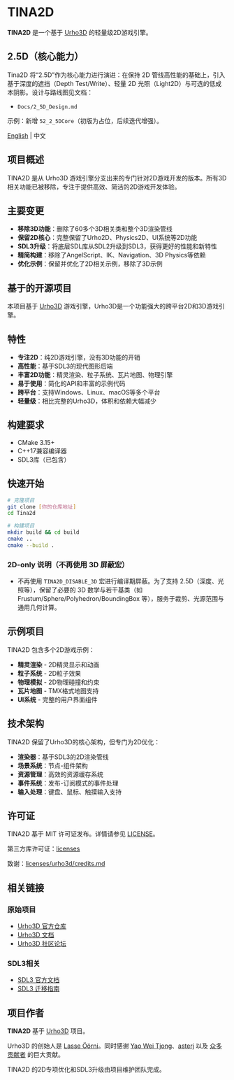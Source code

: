# TINA2D

**TINA2D** 是一个基于 [Urho3D](https://github.com/urho3d/Urho3D) 的轻量级2D游戏引擎。

## 2.5D（核心能力）

Tina2D 将“2.5D”作为核心能力进行演进：在保持 2D 管线高性能的基础上，引入基于深度的遮挡（Depth Test/Write）、轻量 2D 光照（Light2D）与可选的低成本阴影。设计与路线图见文档：

- `Docs/2_5D_Design.md`

示例：新增 `52_2_5DCore`（初版为占位，后续迭代增强）。

[English](README.md) | 中文

## 项目概述

TINA2D 是从 Urho3D 游戏引擎分支出来的专门针对2D游戏开发的版本。所有3D相关功能已被移除，专注于提供高效、简洁的2D游戏开发体验。

## 主要变更

- **移除3D功能**：删除了60多个3D相关类和整个3D渲染管线
- **保留2D核心**：完整保留了Urho2D、Physics2D、UI系统等2D功能
- **SDL3升级**：将底层SDL库从SDL2升级到SDL3，获得更好的性能和新特性
- **精简构建**：移除了AngelScript、IK、Navigation、3D Physics等依赖
- **优化示例**：保留并优化了2D相关示例，移除了3D示例

## 基于的开源项目

本项目基于 [Urho3D](https://github.com/urho3d/Urho3D) 游戏引擎，Urho3D是一个功能强大的跨平台2D和3D游戏引擎。

## 特性

- **专注2D**：纯2D游戏引擎，没有3D功能的开销
- **高性能**：基于SDL3的现代图形后端
- **丰富2D功能**：精灵渲染、粒子系统、瓦片地图、物理引擎
- **易于使用**：简化的API和丰富的示例代码
- **跨平台**：支持Windows、Linux、macOS等多个平台
- **轻量级**：相比完整的Urho3D，体积和依赖大幅减少

## 构建要求

- CMake 3.15+
- C++17兼容编译器
- SDL3库（已包含）

## 快速开始

```bash
# 克隆项目
git clone [你的仓库地址]
cd Tina2d

# 构建项目
mkdir build && cd build
cmake ..
cmake --build .
```

### 2D-only 说明（不再使用 3D 屏蔽宏）

- 不再使用 `TINA2D_DISABLE_3D` 宏进行编译期屏蔽。为了支持 2.5D（深度、光照等），保留了必要的 3D 数学与若干基类（如 Frustum/Sphere/Polyhedron/BoundingBox 等），服务于裁剪、光源范围与通用几何计算。

## 示例项目

TINA2D 包含多个2D游戏示例：

- **精灵渲染** - 2D精灵显示和动画
- **粒子系统** - 2D粒子效果
- **物理模拟** - 2D物理碰撞和约束
- **瓦片地图** - TMX格式地图支持
- **UI系统** - 完整的用户界面组件

## 技术架构

TINA2D 保留了Urho3D的核心架构，但专门为2D优化：

- **渲染器**：基于SDL3的2D渲染管线
- **场景系统**：节点-组件架构
- **资源管理**：高效的资源缓存系统
- **事件系统**：发布-订阅模式的事件处理
- **输入处理**：键盘、鼠标、触摸输入支持

## 许可证

TINA2D 基于 MIT 许可证发布。详情请参见 [LICENSE](licenses/urho3d/LICENSE)。

第三方库许可证：[licenses](licenses)

致谢：[licenses/urho3d/credits.md](licenses/urho3d/credits.md)

## 相关链接

### 原始项目
* [Urho3D 官方仓库](https://github.com/urho3d/Urho3D)
* [Urho3D 文档](https://urho3d-doxygen.github.io/latest/index.html)
* [Urho3D 社区论坛](https://github.com/urho3d-community/discussions/discussions)

### SDL3相关
* [SDL3 官方文档](https://wiki.libsdl.org/SDL3/FrontPage)
* [SDL3 迁移指南](https://github.com/libsdl-org/SDL/blob/main/docs/README-migration.md)

## 项目作者

**TINA2D** 基于 [Urho3D](https://github.com/urho3d/Urho3D) 项目。

Urho3D 的创始人是 [Lasse Öörni](https://github.com/cadaver)。同时感谢 [Yao Wei Tjong](https://github.com/weitjong)、[asterj](https://github.com/aster2013) 以及 [众多贡献者](https://github.com/urho3d/Urho3D/graphs/contributors) 的巨大贡献。

TINA2D 的2D专项优化和SDL3升级由项目维护团队完成。

